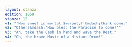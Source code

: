 ```yaml
---
layout: stanza
edition: 1859
stanza: 12
v1: "'How sweet is mortal Sovranty!'&mdash;think some:"
v2: "Others&mdash;'How blest the Paradise to come!'"
v3: "⁠Ah, take the Cash in hand and wave the Rest;"
v4: "Oh, the brave Music of a distant Drum!"
---
```

